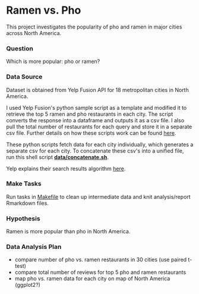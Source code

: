 # Ramen vs. Pho

This project investigates the popularity of pho and ramen in major cities across North America.

### Question

Which is more popular: pho or ramen? 

### Data Source

Dataset is obtained from Yelp Fusion API for 18 metropolitan cities in North America. 

I used Yelp Fusion's python sample script as a template and modified it to retrieve the top 5 ramen and pho restaurants in each city. The script converts the response into a dataframe and outputs it as a csv file. I also pull the total number of restaurants for each query and store it in a separate csv file. Further details on how these scripts work can be found [here](src/yelp_fusion/README.md).

These python scripts fetch data for each city individually, which generates a separate csv for each city. To concatenate these csv's into a unified file, run this shell script [**data/concatenate.sh**](data/concatenate.sh). 

Yelp explains their search results algorithm [here](https://www.yelp-support.com/article/How-does-Yelp-decide-which-reviews-to-feature-in-search-results?l=en_US).


### Make Tasks

Run tasks in [Makefile](Makefile) to clean up intermediate data and knit analysis/report Rmarkdown files. 


### Hypothesis 

Ramen is more popular than pho in North America. 

### Data Analysis Plan 

- compare number of pho vs. ramen restaurants in 30 cities (use paired t-test)
- compare total number of reviews for top 5 pho and ramen restaurants 
- map pho vs. ramen data for each city on map of North America (ggplot2?)